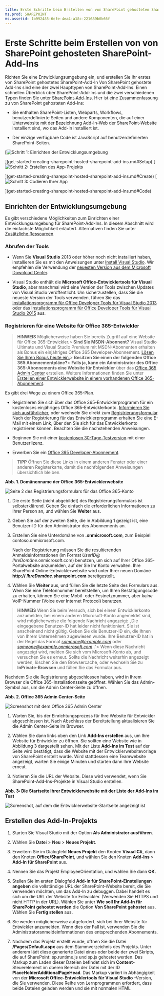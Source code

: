```yaml
---
title: Erste Schritte beim Erstellen von von SharePoint gehosteten SharePoint-Add-Ins
ms.prod: SHAREPOINT
ms.assetid: 1b992485-6efe-4ea4-a18c-221689b0b66f
---
```



# Erste Schritte beim Erstellen von von SharePoint gehosteten SharePoint-Add-Ins
Richten Sie eine Entwicklungsumgebung ein, und erstellen Sie Ihr erstes von SharePoint gehostetes SharePoint-Add-In
Von SharePoint gehostete Add-Ins sind eine der zwei Haupttypen von SharePoint-Add-Ins. Einen schnellen Überblick über SharePoint-Add-Ins und die zwei verschiedenen Typen finden Sie unter  [SharePoint-Add-Ins](sharepoint-add-ins.md). Hier ist eine Zusammenfassung zu von SharePoint gehosteten Add-Ins:
  
    
    


- Sie enthalten SharePoint-Listen, Webparts, Workflows, benutzerdefinierte Seiten und andere Komponenten, die auf einer Unterwebsite mit der Bezeichnung Add-In-Web der SharePoint-Website installiert sind, wo das Add-In installiert ist.
    
  
- Der einzige verfügbare Code ist JavaScript auf benutzerdefinierten SharePoint-Seiten.
    
  

 [![Schritt 1: Einrichten der Entwicklungsumgebung](images/6d3bbe0a-399e-4747-9e1a-01d42954ce32.png)
  
    
    
](get-started-creating-sharepoint-hosted-sharepoint-add-ins.md#Setup) [![Schritt 2: Erstellen des App-Projekts](images/d69871f6-c503-463b-bf96-4b6d7306c313.png)
  
    
    
](get-started-creating-sharepoint-hosted-sharepoint-add-ins.md#Create) [![Schritt 3: Codieren Ihrer App](images/e5f8a9a2-e5fb-42d1-b19a-300178c626fb.png)
  
    
    
](get-started-creating-sharepoint-hosted-sharepoint-add-ins.md#Code)
  
    
    


## Einrichten der Entwicklungsumgebung
<a name="Setup"> </a>

Es gibt verschiedene Möglichkeiten zum Einrichten einer Entwicklungsumgebung für SharePoint-Add-Ins. In diesem Abschnitt wird die einfachste Möglichkeit erläutert. Alternativen finden Sie unter  [Zusätzliche Ressourcen](#bk_addresources).
  
    
    

### Abrufen der Tools


- Wenn Sie **Visual Studio** 2013 oder höher noch nicht installiert haben, installieren Sie es mit den Anweisungen unter [Install Visual Studio](http://msdn.microsoft.com/library/da049020-cfda-40d7-8ff4-7492772b620f.aspx). Wir empfehlen die Verwendung der  [neuesten Version aus dem Microsoft Download Center](https://www.visualstudio.com/downloads/download-visual-studio-vs).
    
  
- Visual Studio enthält die **Microsoft Office-Entwicklertools für Visual Studio**, aber manchmal wird eine Version der Tools zwischen Updates von Visual Studio veröffentlicht. Um sicherzustellen, dass Sie die neueste Version der Tools verwenden, führen Sie das [Installationsprogramm für Office Developer Tools für Visual Studio 2013](http://aka.ms/OfficeDevToolsForVS2013) oder das [Installationsprogramm für Office Developer Tools für Visual Studio 2015](http://aka.ms/OfficeDevToolsForVS2015) aus.
    
  

### Registrieren für eine Website für Office 365-Entwickler
<a name="o365_signup"> </a>


> **HINWEIS**
>  Möglicherweise haben Sie bereits Zugriff auf eine Website für Office 365-Entwickler.> **Sind Sie MSDN-Abonnent?** Visual Studio Ultimate und Visual Studio Premium mit MSDN-Abonnenten erhalten als Bonus ein einjähriges Office 365 Developer-Abonnement. [Lösen Sie Ihren Bonus heute ein.](https://login.live.com/login.srf?wa=wsignin1.0&amp;rpsnv=12&amp;ct=1402926170&amp;rver=6.0.5276.0&amp;wp=MCMBI&amp;wlcxt=msdn%24msdn%24msdn&amp;wreply=https%3a%2f%2fmsdn.microsoft.com%2fsubscriptions%2fmanage%2fdefault.aspx&amp;lc=1033&amp;id=254354&amp;mkt=de-DE)> **Besitzen Sie einen der folgenden Office 365 Abonnementpläne?**> **Falls ja, kann ein Administrator des Office 365-Abonnements eine Website für Entwickler** über das [Office 365 Admin Center](https://portal.microsoftonline.com/admin/default.aspx) erstellen. Weitere Informationen finden Sie unter [Erstellen einer Entwicklerwebsite in einem vorhandenen Office 365-Abonnement](create-a-developer-site-on-an-existing-office-365-subscription.md). 
  
    
    

Es gibt drei Wege zu einem Office 365-Plan.
  
    
    

- Registrieren Sie sich über das Office 365-Entwicklerprogramm für ein kostenloses einjähriges Office 365-Entwicklerkonto.  [Informieren Sie sich ausführlicher](http://dev.office.com/devprogram), oder wechseln Sie direkt zum  [Registrierungsformular](https://profile.microsoft.com/RegSysProfileCenter/wizardnp.aspx?wizid=14b845d0-938c-45af-b061-f798fbb4d170). Nach der Registrierung für das Entwicklerprogramm erhalten Sie eine E-Mail mit einem Link, über den Sie sich für das Entwicklerkonto registrieren können. Beachten Sie die nachstehenden Anweisungen.
    
  
- Beginnen Sie mit einer  [kostenlosen 30-Tage-Testversion](https://portal.microsoftonline.com/Signup/MainSignUp.aspx?OfferId=6881A1CB-F4EB-4db3-9F18-388898DAF510&amp;DL=DEVELOPERPACK) mit einer Benutzerlizenz.
    
  
- Erwerben Sie ein  [Office 365 Developer-Abonnement](https://portal.microsoftonline.com/Signup/MainSignUp.aspx?OfferId=C69E7747-2566-4897-8CBA-B998ED3BAB88&amp;DL=DEVELOPERPACK).
    
  

> **TIPP**
> Öffnen Sie diese Links in einem anderen Fenster oder einer anderen Registerkarte, damit die nachfolgenden Anweisungen übersichtlich bleiben. 
  
    
    


**Abb. 1. Domänenname der Office 365-Entwicklerwebsite**

  
    
    

  
    
    
![Seite 2 des Registrierungsformulars für das Office 365-Konto](images/ff384c69-56bf-4ceb-81c3-8b874e2407f0.png)
  
    
    

  
    
    

  
    
    

1. Die erste Seite (nicht abgebildet) des Registrierungsformulars ist selbsterklärend. Geben Sie einfach die erforderlichen Informationen zu Ihrer Person an, und wählen Sie **Weiter** aus.
    
  
2. Geben Sie auf der zweiten Seite, die in Abbildung 1 gezeigt ist, eine Benutzer-ID für den Administrator des Abonnements an.
    
  
3. Erstellen Sie eine Unterdomäne von **.onmicrosoft.com**, zum Beispiel contoso.onmicrosoft.com.
    
    Nach der Registrierung müssen Sie die resultierenden Anmeldeinformationen (im Format  _UserID_@ _IhreDomäne_.onmicrosoft.com) benutzen, um sich auf Ihrer Office 365-Portalwebsite anzumelden, auf der Sie Ihr Konto verwalten. Ihre SharePoint Online-Entwicklerwebsite wird unter Ihrer neuen Domäne **http:// _IhreDomäne_.sharepoint.com** bereitgestellt.
    
  
4. Wählen Sie **Weiter** aus, und füllen Sie die letzte Seite des Formulars aus. Wenn Sie eine Telefonnummer bereitstellen, um Ihren Bestätigungscode zu erhalten, können Sie eine Mobil- oder Festnetznummer, aber *keine*  VoIP-Nummer (Voice over Internet Protocol) benutzen.
    
  

    
> **HINWEIS**
> Wenn Sie beim Versuch, sich bei einem Entwicklerkonto anzumelden, bei einem anderen Microsoft-Konto angemeldet sind, wird möglicherweise die folgende Nachricht angezeigt: „Die eingegebene Benutzer-ID hat leider nicht funktioniert. Sie ist anscheinend nicht gültig. Geben Sie die Benutzer-ID ein, die Ihnen von Ihrem Unternehmen zugewiesen wurde. Ihre Benutzer-ID hat in der Regel das Format  *someone@example.com*  oder *someone@example.onmicrosoft.com*  ."> Wenn diese Nachricht angezeigt wird, melden Sie sich vom Microsoft-Konto ab, und versuchen Sie es erneut. Sollte die Nachricht weiterhin angezeigt werden, löschen Sie den Browsercache, oder wechseln Sie zu **InPrivate-Browsen** und füllen Sie das Formular aus.
  
    
    

Nachdem Sie die Registrierung abgeschlossen haben, wird in Ihrem Browser die Office 365-Installationsseite geöffnet. Wählen Sie das Admin-Symbol aus, um die Admin Center-Seite zu öffnen.
  
    
    

**Abb. 2. Office 365 Admin Center-Seite**

  
    
    

  
    
    
![Screenshot mit dem Office 365 Admin Center](images/SP15_Office365AdminInset_border.png)
  
    
    

  
    
    

1. Warten Sie, bis der Einrichtungsprozess für Ihre Website für Entwickler abgeschlossen ist. Nach Abschluss der Bereitstellung aktualisieren Sie die Admin Center-Seite im Browser.
    
  
2. Wählen Sie dann links oben den Link **Add-Ins erstellen** aus, um Ihre Website für Entwickler zu öffnen. Sie sollten eine Website wie in Abbildung 3 dargestellt sehen. Mit der Liste **Add-Ins im Test** auf der Seite wird bestätigt, dass die Website mit der Entwicklerwebsitevorlage von SharePoint erstellt wurde. Wird stattdessen eine Teamwebsite angezeigt, warten Sie einige Minuten und starten dann Ihre Website erneut.
    
  
3. Notieren Sie die URL der Website. Diese wird verwendet, wenn Sie SharePoint-Add-Ins-Projekte in Visual Studio erstellen.
    
  

**Abb. 3: Die Startseite Ihrer Entwicklerwebsite mit der Liste der Add-Ins im Test**

  
    
    

  
    
    
![Screenshot, auf dem die Entwicklerwebsite-Startseite angezeigt ist](images/SP15_DeveloperSiteHome_border.png)
  
    
    

  
    
    

  
    
    

## Erstellen des Add-In-Projekts
<a name="Create"> </a>


1. Starten Sie Visual Studio mit der Option **Als Administrator ausführen**.
    
  
2. Wählen Sie **Datei** > **Neu** > **Neues Projekt**.
    
  
3. Erweitern Sie im Dialogfeld **Neues Projekt** den Knoten **Visual C#**, dann den Knoten **Office/SharePoint**, und wählen Sie den Knoten **Add-Ins** > **Add-In für SharePoint** aus.
    
  
4. Nennen Sie das Projekt EmployeeOrientation, und wählen Sie dann **OK**.
    
  
5. Stellen Sie im ersten Dialogfeld **Add-In für SharePoint-Einstellungen angeben** die vollständige URL der SharePoint-Website bereit, die Sie verwenden möchten, um das Add-In zu debuggen. Dabei handelt es sich um die URL der Website für Entwickler. (Verwenden Sie HTTPS und nicht HTTP in der URL). Wählen Sie unter **Wie soll Ihr Add-In für SharePoint gehostet werden** die Option **Von SharePoint gehostet** aus. Wählen Sie **Fertig stellen** aus.
    
  
6. Sie werden möglicherweise aufgefordert, sich bei Ihrer Website für Entwickler anzumelden. Wenn dies der Fall ist, verwenden Sie die Administratoranmeldeinformationen des entsprechenden Abonnements.
    
  
7. Nachdem das Projekt erstellt wurde, öffnen Sie die Datei **/Pages/Default.aspx** aus dem Stammverzeichnis des Projekts. Unter anderem lädt diese generierte Datei eines oder beide der zwei Skripts, die auf SharePoint: sp.runtime.js und sp.js gehostet werden. Das Markup zum Laden dieser Dateien befindet sich im **Content**-Steuerelement im oberen Bereich der Datei mit der ID **PlaceHolderAdditionalPageHead**. Das Markup variiert in Abhängigkeit von der **Microsoft Office-Entwicklertools für Visual Studio** -Version, die Sie verwenden. Diese Reihe von Lernprogrammen erfordert, dass beide Dateien geladen werden und sie mit normalen HTML **<script>**-Tags und nicht mit **<SharePoint:ScriptLink>**-Tags geladen werden. Stellen Sie sicher, dass die folgenden Zeilen im **PlaceHolderAdditionalPageHead**-Steuerelement  *über*  der Zeile `<meta name="WebPartPageExpansion" content="full" />` enthalten sind:
    
  ```
  
<script type="text/javascript" src="/_layouts/15/sp.runtime.js"></script>
<script type="text/javascript" src="/_layouts/15/sp.js"></script> 

  ```


    Durchsuchen Sie anschließend die Datei nach einem anderen Markup, das auch eine oder die andere dieser Dateien lädt, und entfernen Sie das redundante Markup. Speichern und schließen Sie die Datei.
    
  

## Codieren Ihres Add-Ins
<a name="Code"> </a>

Für das erste von SharePoint gehostete SharePoint-Add-In ist die klassische SharePoint-Erweiterung enthalten: eine benutzerdefinierte Liste und Listeninstanz.
  
    
    

1. Öffnen Sie im **Projektmappen-Explorer** die Datei „AppManifest.xml".
    
  
2. Fügen Sie beim Öffnen des Manifest-Designers ein Leerzeichen zwischen den Wörtern im Feld **Title** hinzu, sodass dortEmployee Orientation steht. (Ändern Sie das Feld **Name** *nicht*  .)
    
  
3. Speichern und schließen Sie die Datei.
    
  
4. Klicken Sie im **Projektmappen-Explorer** mit der rechten Maustaste auf das Projekt, und wählen Sie **Hinzufügen** > **Neuer Ordner** aus. Nennen Sie den OrdnerListen.
    
  
5. Klicken Sie mit der rechten Maustaste auf den neuen Ordner, und wählen Sie **Hinzufügen** > **Neues Element** aus. Das Dialogfeld **Neues Element hinzufügen** wird mit dem Knoten **Office/SharePoint** geöffnet.
    
  
6. Wählen Sie **Liste** aus. Geben Sie ihr den NamenNewEmployeeOrientation, und wählen Sie dann **Hinzufügen** aus.
    
  
7. Lassen Sie auf der Seite **Listeneinstellungen auswählen** im **Assistenten zum Anpassen von SharePoint** den Listenanzeigenamen auf dem Standardwert **NewEmployeeOrientation**, wählen Sie das Optionsfeld **Anpassbare Listenvorlage und Listeninstanz erstellen** und anschließend **Standard (benutzerdefinierte Liste)** in der Dropdownliste aus. Klicken Sie dann auf **Fertig stellen**.
    
  
8. Der Assistent erstellt eine **NewEmployeeOrientation**-Listenvorlage mit einer untergeordneten Listeninstanz mit der Bezeichnung **NewEmployeeOrientationInstance**. Möglicherweise wird ein Listen-Designer geöffnet. Dieser wird in einem späteren Schritt verwendet.
    
  
9. Erweitern Sie den Knoten **NewEmployeeOrientationInstance** im **Projektmappen-Explorer**, sofern dies noch nicht geschehen ist, damit Sie die Datei „elements.xml", die ein untergeordnetes Element der Liste  *Instanz*  ist, klar von der Datei „elements.xml" unterscheiden können, die ein untergeordnetes Element der Liste *Vorlage*  ist.
    
   **Listenknoten im Projektmappen-Explorer**

  

!\[Listenordner mit der untergeordneten Vorlage "NewEmployeeOrientation", die wiederum über drei untergeordnete Elemente verfügt: eine NewEmployeeOrientationInstance, die Datei "elements.xml" und die Datei "schema.xml". Die Instanz selbst ist ein untergeordnetes Element mit dem Namen "elements.xml".](images/10e5d116-d24b-4a44-bfff-cfbf2f971b1e.PNG)
  

    
    
  
10. Öffnen Sie das untergeordnete Element „elements.xml" der Listenvorlage **NewEmployeeOrientation**.
    
  
11. Fügen Sie dem Attribut **DisplayName** (nicht dem Attribut **Name**) Leerzeichen hinzu, damit es besser aussieht: „New Employee Orientation".
    
  
12. Legen Sie das Attribut **Description** auf„Orientation information about new employees." fest.
    
  
13. Lassen Sie alle anderen Attribute auf dem Standardwert, speichern Sie die Datei und schließen Sie sie.
    
  
14. Wenn der Listen-Designer nicht geöffnet wurde, wählen Sie den Knoten **NewEmployeeOrientation** im **Projektmappen-Explorer** aus.
    
  
15. Öffnen Sie die Registerkarte **Liste** des Designers. Diese Registerkarte wird verwendet, um bestimmte Werte für die Liste *Instanz*  und nicht für die Liste *Vorlage*  festzulegen, aber sie enthält einige Standardwerte, die sie aus der Vorlage übernommen hat.
    
  
16. Ändern Sie die Werte auf dieser Registerkarte wie folgt:
    
  - **Titel**: Neue Mitarbeiter in Seattle
    
  
  - **Listen-URL**: Listen/NewEmployeesInSeattle
    
  
  - **Beschreibung**: Die neuen Mitarbeiter in Seattle.
    
  

    Lassen Sie die Kontrollkästchen auf ihrer Standardeinstellung, speichern Sie die Datei und schließen Sie den Designer.
    
  
17. Die Listeninstanz hat möglicherweise ihren alten Namen im **Projektmappen-Explorer** beibehalten. Wenn dies der Fall ist, öffnen Sie das Kontextmenü für **NewEmployeeOrientationInstance**, wählen **Umbenennen** aus und ändern den Namen inNewEmployeesInSeattle.
    
  
18. Öffnen Sie die Datei schema.xml.
    
  
19. Ersetzen Sie im Element **View**, dessen **BaseViewID**-Wert „0" ist, das vorhandene Element **ViewFields** durch das folgende Markup. (Verwenden Sie genau diese GUID für das **FieldRef**-Element mit dem Namen  `Title`.)
    
     *Zeilenumbrüche können an ungeraden Stellen in dieser automatisch generierten schema.xml-Datei vorkommen. Stellen Sie sicher, dass Sie die übereinstimmenden Start- und Endtags für das **ViewFields**-Element gefunden haben. Fügen Sie Zeilenumbrüche hinzu, um die Lesbarkeit zu verbessern.* 
    


  ```
  
<ViewFields>
  <FieldRef Name="Title" ID="{fa564e0f-0c70-4ab9-b863-0177e6ddd247}" DisplayName="Employee" />
 </ViewFields>
  ```

20. Ersetzen Sie dann in der Datei „schema.xml" im Element **View**, dessen **BaseViewID**-Wert „1" ist, das vorhandene Element **ViewFields** durch das folgende Markup. (Verwenden Sie genau diese GUID für das **FieldRef**-Element mit dem Namen  `LinkTitle`.)
    
  ```
  
<ViewFields>
  <FieldRef Name="LinkTitle" ID="{82642ec8-ef9b-478f-acf9-31f7d45fbc31}" DisplayName="Employee" />
</ViewFields>
  ```

21. Speichern und schließen Sie die Datei schema.xml.
    
  
22. Öffnen Sie die Datei „elements.xml", die ein untergeordnetes Element der Liste  *Instanz* **NewEmployeesInSeattle** ist (nicht die Datei „elements.xml", die ein untergeordnetes Element der Liste *Vorlage* **NewEmployeeOrientation**) ist.
    
  
23. Füllen Sie in dieser Datei die Liste mit einigen Ausgangsdaten. Hierzu fügen Sie folgendes **Data**-Elementmarkup als untergeordnetes Element des **ListInstance**-Elements hinzu. 
    
  ```
  
<Data>
  <Rows>
    <Row>
      <Field Name="Title">Tom Higginbotham</Field>
    </Row>
    <Row>
      <Field Name="Title">Satomi Hayakawa</Field>
    </Row>
    <Row>
      <Field Name="Title">Cassi Hicks</Field>
    </Row>
    <Row>
      <Field Name="Title">Lertchai Treetawatchaiwong</Field>
    </Row>
  </Rows>
</Data>
  ```

24. Speichern und schließen Sie die Datei.
    
  
25. Doppelklicken Sie im **Projektmappen-Explorer** auf **Feature1**, um den Feature-Designer zu öffnen. Legen Sie im Designer den **Titel** aufOrientierungskomponenten für neue Mitarbeiter und die **Beschreibung** aufListen und andere Komponenten, die zur Orientierung neuer Mitarbeiter im Unternehmen dienen fest. Speichern Sie die Datei, und schließen Sie den Designer.
    
  
26. Wenn **Feature1** im **Projektmappen-Explorer** nicht automatisch umbenannt wurde, öffnen Sie das zugehörige Kontextmenü, wählen **Umbenennen** aus und benennen die Option inNewEmployeeOrientationComponents um.
    
  
27. Öffnen Sie die Datei „Default.aspx".
    
  
28. Suchen Sie das ASP.NET **Content**-Element mit der ID **PlaceHolderPageTitleInTitleArea**. Ersetzen Sie die standardmäßige Zeichenfolge „Seitentitel" durch „Neue Mitarbeiter nach Standort".
    
  
29. Suchen Sie das ASP.NET **Content**-Element mit der ID **PlaceHolderMain**.  *Ersetzen*  Sie seinen Inhalt mit dem folgenden Markup. ` _spPageContextInfo` ist ein JavaScript-Objekt, das SharePoint automatisch auf der Seite enthält. Die entsprechende `webAbsoluteUrl`-Eigenschaft gibt die URL des Add-In-Web zurück.
    
  ```XML
  
<p><asp:HyperLink runat="server"
    NavigateUrl="JavaScript:window.location = _spPageContextInfo.webAbsoluteUrl + '/Lists/NewEmployeesInSeattle/AllItems.aspx';" 
    Text="New Employees in Seattle" /></p>

  ```


## Ausführen des Add-Ins und Testen der Liste
<a name="Code"> </a>


  
    
    

1. Verwenden Sie die F5-TASTE, um Ihr Add-In bereitzustellen und auszuführen. Visual Studio führt eine temporäre Installation des Add-Ins auf Ihrer SharePoint-Testwebsite durch und führt das Add-In sofort aus. (Weitere Informationen dazu, wie Endbenutzer ein installiertes SharePoint-Add-In ausführen, finden Sie unter  [Nächste Schritte](#Nextsteps).)
    
  
2. Wenn die Standardseite des Add-Ins geöffnet wird, wählen Sie den Link für **Neue Mitarbeiter in Seattle** aus, um die benutzerdefinierte Listeninstanz zu öffnen.
    
   **Standardseite und die Seite mit der Listenansicht**

  

!\[Die Standardseite des Add-Ins mit dem Titel "Neue Mitarbeiter nach Standort" wird angezeigt. Es gibt einen Link mit der Bezeichnung "Neue Mitarbeiter in Seattle". Ein Pfeil von diesem Link zeigt auf die Listenansichtsseite für die Liste. Diese hat den Titel "Neue Mitarbeiter in Seattle" und weist die folgende Liste auf.](images/9dc5cefe-083a-4807-bee6-473001f23db9.png)
  

    
    
  
3. Fügen Sie der Liste Elemente hinzu, und löschen Sie Elemente aus der Liste.
    
  
4. Schließen Sie zum Beenden der Debugsitzung das Browserfenster, oder beenden Sie das Debuggen in Visual Studio. Jedes Mal, wenn Sie F5 drücken, zieht Visual Studio die vorherige Version des Add-Ins zurück und installiert die neueste.
    
  
5. Da Sie mit diesem Add-In und dieser Visual Studio-Projektmappe in anderen Artikeln arbeiten werden, hat es sich bewährt, das Add-In ein letztes Mal zurückzuziehen, wenn Sie Ihre Arbeit daran für eine Weile abgeschlossen haben. Klicken Sie mit der rechten Maustaste auf das Projekt im **Projektmappen-Explorer**, und wählen Sie **Zurückziehen** aus.
    
  

## 
<a name="Nextsteps"> </a>

Bisher gibt es nur wenige Informationen zur Orientierung in der Liste. Wir werden in späteren Artikeln dieser Reihe einige Informationen hinzufügen. Legen wir aber zunächst eine kurze Pause bezüglich der Codierung ein, um etwas über die Bereitstellung von SharePoint-Add-Ins in  [Bereitstellung und Installation eines von SharePoint gehosteten Add-Ins für SharePoint](deploy-and-install-a-sharepoint-hosted-sharepoint-add-in.md) zu erfahren.
  
    
    

